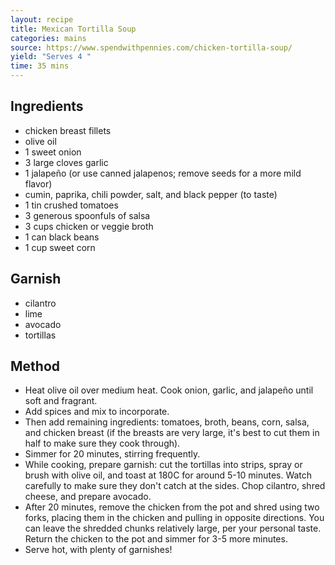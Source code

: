 ```yaml
---
layout: recipe
title: Mexican Tortilla Soup
categories: mains
source: https://www.spendwithpennies.com/chicken-tortilla-soup/
yield: "Serves 4 "
time: 35 mins
---
```



## Ingredients

* chicken breast fillets
* olive oil
* 1 sweet onion
* 3 large cloves garlic
* 1 jalapeño (or use canned jalapenos; remove seeds for a more mild flavor)
* cumin, paprika, chili powder, salt, and black pepper (to taste)
* 1 tin crushed tomatoes
* 3 generous spoonfuls of salsa
* 3 cups chicken or veggie broth
* 1 can black beans
* 1 cup sweet corn

## Garnish

* cilantro
* lime
* avocado
* tortillas

## Method

* Heat olive oil over medium heat. Cook onion, garlic, and jalapeño until soft and fragrant. 
* Add spices and mix to incorporate. 
* Then add remaining ingredients: tomatoes, broth, beans, corn, salsa, and chicken breast (if the breasts are very large, it's best to cut them in half to make sure they cook through).
* Simmer for 20 minutes, stirring frequently. 
* While cooking, prepare garnish: cut the tortillas into strips, spray or brush with olive oil, and toast at 180C for around 5-10 minutes. Watch carefully to make sure they don't catch at the sides. Chop cilantro, shred cheese, and prepare avocado. 
* After 20 minutes, remove the chicken from the pot and shred using two forks, placing them in the chicken and pulling in opposite directions. You can leave the shredded chunks relatively large, per your personal taste. Return the chicken to the pot and simmer for 3-5 more minutes. 
* Serve hot, with plenty of garnishes!